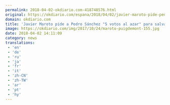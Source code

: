 ```yaml
---
permalink: 2018-04-02-okdiario.com-418748576.html
original: https://okdiario.com/espana/2018/04/02/javier-maroto-pide-pedro-sanchez-5-votos-azar-salvar-presupuestos-del-chantaje-del-pnv-2051279
domain: okdiario.com
title: 'Javier Maroto pide a Pedro Sánchez "5 votos al azar" para salvar los Presupuestos del "chantaje" del PNV | Presupuestos Generales del Estado'
image: https://okdiario.com/img/2017/10/24/maroto-puigdemont-155.jpg
date: 2018-04-02 14:11:09
category: news
translations: 
 - 'en'
 - 'de'
 - 'ru'
 - 'ja'
 - 'fr'
 - 'it'
 - 'zh-CN'
 - 'zh-TW'
 - 'ar'
 - 'pt'
 - 'hy'
---
```


